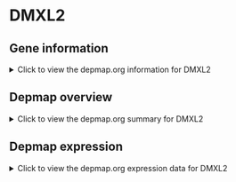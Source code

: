<h1>DMXL2</h1>

<h2>Gene information</h2>
<details>
  <summary>Click to view the depmap.org information for DMXL2</summary>
  <iframe src="https://depmap.org/portal/gene/DMXL2?tab=about" style="border:none;width:100%;height:800px"></iframe>
</details>

<h2>Depmap overview</h2>
<details>
  <summary>Click to view the depmap.org summary for DMXL2</summary>
  <iframe src="https://depmap.org/portal/gene/DMXL2?tab=overview" style="border:none;width:100%;height:800px"></iframe>
</details>

<h2>Depmap expression</h2>
<details>
  <summary>Click to view the depmap.org expression data for DMXL2</summary>
  <iframe src="https://depmap.org/portal/gene/DMXL2?tab=characterization" style="border:none;width:100%;height:800px"></iframe>
</details>


<!--
<h2>Reactome Pathway diagram</h2>
<details>
  <summary>Click to view Reactome pathway for DMXL2</summary>
  PNAME
</details>
-->


